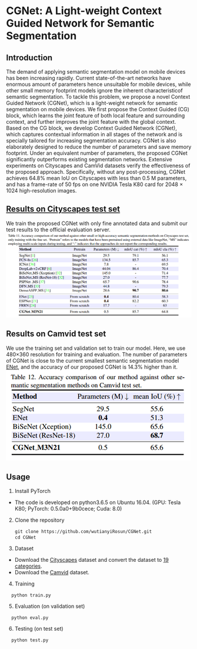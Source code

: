 # CGNet: A Light-weight Context Guided Network for Semantic Segmentation
## Introduction
The demand of applying semantic segmentation model on mobile devices has been increasing rapidly. Current state-of-the-art networks have enormous amount of parameters hence unsuitable for mobile devices, while other small memory footprint models ignore the inherent characteristicof semantic segmentation. To tackle this problem, we propose a novel Context Guided Network (CGNet), which is a light-weight network for semantic segmentation on mobile devices. We first propose the Context Guided (CG) block, which learns the joint feature of both local feature and surrounding context, and further improves the joint feature with the global context. Based on the CG block, we develop Context Guided Network (CGNet), which captures contextual information in all stages of the network and is specially tailored for increasing segmentation accuracy. CGNet is also elaborately designed to reduce the number of parameters and save memory footprint. Under an equivalent number of parameters, the proposed CGNet significantly outperforms existing segmentation networks. Extensive experiments on Cityscapes and CamVid datasets verify the effectiveness of the proposed approach. Specifically, without any post-processing, CGNet achieves 64.8% mean IoU on Cityscapes with less than 0.5 M parameters, and has a frame-rate of 50 fps on one NVIDIA Tesla K80 card for 2048 × 1024 high-resolution images.


## [Results on Cityscapes test set](https://www.cityscapes-dataset.com/method-details/?submissionID=2095&back=mysubmissions) 
We train the proposed CGNet with only fine annotated data and submit our test results to the official evaluation server.
![image](img/results_on_cityscapes.png)

## Results on Camvid test set
We use the training set and validation set to train our model. Here, we use 480×360 resolution for training and evaluation. The number of parameters of CGNet is close to the current smallest semantic segmentation model [ENet](https://arxiv.org/abs/1606.02147), and the accuracy of our proposed CGNet is 14.3% higher than it.
![image](img/results_on_camvid.png)

## Usage
1. Install PyTorch
  - The code is developed on python3.6.5 on Ubuntu 16.04. (GPU: Tesla K80; PyTorch: 0.5.0a0+9b0cece; Cuda: 8.0)
2. Clone the repository
   ```shell
   git clone https://github.com/wutianyiRosun/CGNet.git 
   cd CGNet
   ```
3. Dataset

  - Download the [Cityscapes](https://www.cityscapes-dataset.com/) dataset and convert the dataset to [19 categories](https://github.com/mcordts/cityscapesScripts/blob/master/cityscapesscripts/helpers/labels.py). 
  - Download the [Camvid](https://github.com/alexgkendall/SegNet-Tutorial/tree/master/CamVid) dataset.
  
4. Training
  ```
    python train.py
  ```
5. Evaluation (on validation set)
 
  ```
    python eval.py
  ```
6. Testing (on test set)
  ```
    python test.py
  ```
